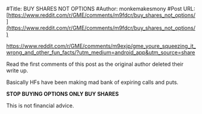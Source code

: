 #Title: BUY SHARES NOT OPTIONS
#Author: monkemakesmony
#Post URL: [https://www.reddit.com/r/GME/comments/m9fdcr/buy_shares_not_options/](https://www.reddit.com/r/GME/comments/m9fdcr/buy_shares_not_options/)


https://www.reddit.com/r/GME/comments/m9exjp/gme_youre_squeezing_it_wrong_and_other_fun_facts/?utm_medium=android_app&utm_source=share

Read the first comments of this post as the original author deleted their write up. 

Basically HFs have been making mad bank of expiring calls and puts. 

**STOP BUYING OPTIONS ONLY BUY SHARES**

This is not financial advice.